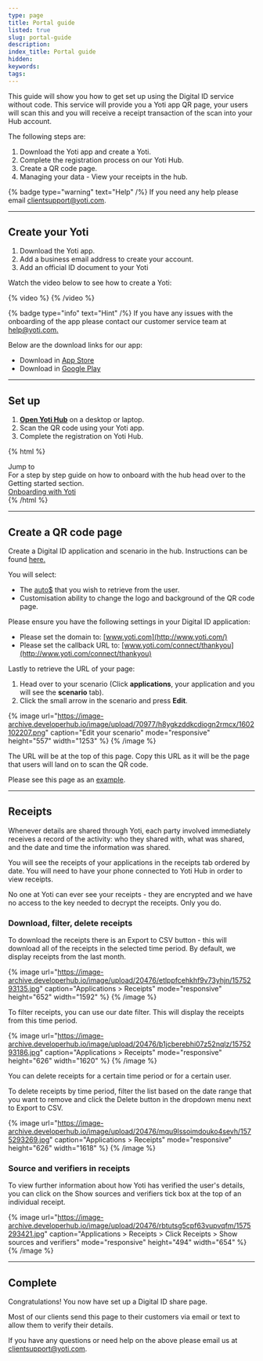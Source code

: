 ```yaml
---
type: page
title: Portal guide
listed: true
slug: portal-guide
description: 
index_title: Portal guide
hidden: 
keywords: 
tags: 
---
```


This guide will show you how to get set up using the Digital ID service without code. This service will provide you a Yoti app QR page, your users will scan this and you will receive a receipt transaction of the scan into your Hub account.

The following steps are:

1. Download the Yoti app and create a Yoti.
2. Complete the registration process on our Yoti Hub.
3. Create a QR code page.
4. Managing your data - View your receipts in the hub.

{% badge type="warning" text="Help" /%} If you need any help please email [clientsupport@yoti.com](mailto:clientsupport@yoti.com).

---

## Create your Yoti

1. Download the Yoti app.
2. Add a business email address to create your account.
3. Add an official ID document to your Yoti

Watch the video below to see how to create a Yoti:

{% video %}
{% /video %}

{% badge type="info" text="Hint" /%} If you have any issues with the onboarding of the app please contact our customer service team at [help@yoti.com.](mailto:help@yoti.com)

Below are the download links for our app:

- Download in [App Store](https://apps.apple.com/gb/app/yoti-your-digital-identity/id983980808)
- Download in [Google Play](https://play.google.com/store/apps/details?id=com.yoti.mobile.android.live&amp;hl=en_GB)

---

## Set up

1. [**Open Yoti Hub**](https://hub.yoti.com/login-organisations) on a desktop or laptop.
2. Scan the QR code using your Yoti app.
3. Complete the registration on Yoti Hub.

{% html %}
<div class="alert-BYS">
   <div class="alert-title" id="BYS">
      Jump to
   </div>
   <div class="alert-text" >
      For a step by step guide on how to onboard with the hub head over to the Getting started section.
   </div>
   <div class="alert-links"> 
      <a  target="_self" href="https://developers.yoti.com/yoti/getting-started"> Onboarding with Yoti </a>
   </div>
</div>
{% /html %}

---

## Create a QR code page

Create a Digital ID application and scenario in the hub. Instructions can be found [here](/yoti-developer-documentation/v6.0/yoti/digital-id/production-keys)[.](https://developers.yoti.com/yoti/production-keys)

You will select: 

- The [auto$](/digital-id/yoti-attributes) that you wish to retrieve from the user.
- Customisation ability to change the logo and background of the QR code page. 

Please ensure you have the following settings in your Digital ID application:

- Please set the domain to: [www.yoti.com](http://www.yoti.com/)
- Please set the callback URL to: [www.yoti.com/connect/thankyou](http://www.yoti.com/connect/thankyou)

Lastly to retrieve the URL of your page:

1. Head over to your scenario (Click **applications**, your application and you will see the **scenario** tab).
2. Click the small arrow in the scenario and press **Edit**.

{% image url="https://image-archive.developerhub.io/image/upload/70977/h8ygkzddkcdiogn2rmcx/1602102207.png" caption="Edit your scenario" mode="responsive" height="557" width="1253" %}
{% /image %}

The URL will be at the top of this page. Copy this URL as it will be the page that users will land on to scan the QR code.

Please see this page as an [example](https://www.yoti.com/connect/32e513d2-4faa-4179-9c0a-cbbb1a673460/scenarios/97483364-1cf0-41cb-be80-bea4babecf78).

---

## Receipts

Whenever details are shared through Yoti, each party involved immediately receives a record of the activity: who they shared with, what was shared, and the date and time the information was shared.

You will see the receipts of your applications in the receipts tab ordered by date. You will need to have your phone connected to Yoti Hub in order to view receipts.

No one at Yoti can ever see your receipts - they are encrypted and we have no access to the key needed to decrypt the receipts. Only you do.

### Download, filter, delete receipts

To download the receipts there is an Export to CSV button - this will download all of the receipts in the selected time period. By default, we display receipts from the last month.

{% image url="https://image-archive.developerhub.io/image/upload/20476/etlppfcehkhf9v73yhjn/1575293135.jpg" caption="Applications &gt; Receipts" mode="responsive" height="652" width="1592" %}
{% /image %}

To filter receipts, you can use our date filter. This will display the receipts from this time period.

{% image url="https://image-archive.developerhub.io/image/upload/20476/b1jcberebhi07z52nqlz/1575293186.jpg" caption="Applications &gt; Receipts" mode="responsive" height="626" width="1620" %}
{% /image %}

You can delete receipts for a certain time period or for a certain user.

To delete receipts by time period, filter the list based on the date range that you want to remove and click the Delete button in the dropdown menu next to Export to CSV.

{% image url="https://image-archive.developerhub.io/image/upload/20476/mqu9lssoimdouko4sevh/1575293269.jpg" caption="Applications &gt; Receipts" mode="responsive" height="626" width="1618" %}
{% /image %}

### Source and verifiers in receipts

To view further information about how Yoti has verified the user's details, you can click on the Show sources and verifiers tick box at the top of an individual receipt.

{% image url="https://image-archive.developerhub.io/image/upload/20476/rbtutsg5cpf63vupvqfm/1575293421.jpg" caption="Applications &gt; Receipts &gt; Click Receipts &gt; Show sources and verifiers" mode="responsive" height="494" width="654" %}
{% /image %}

---

## Complete

Congratulations! You now have set up a Digital ID share page.  

Most of our clients send this page to their customers via email or text to allow them to verify their details.

If you have any questions or need help on the above please email us at [clientsupport@yoti.com](mailto:clientsupport@yoti.com).